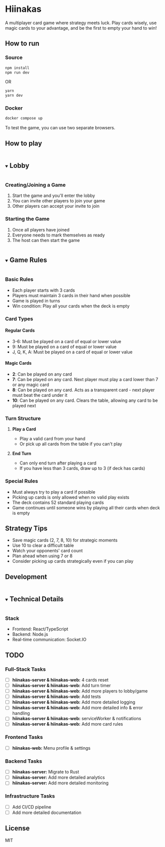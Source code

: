# Hiinakas

A multiplayer card game where strategy meets luck. Play cards wisely, use magic cards to your advantage, and be the first to empty your hand to win!

## How to run

### Source
```bash
npm install
npm run dev
```
OR
```bash
yarn
yarn dev
```

### Docker
```bash
docker compose up
```

To test the game, you can use two separate browsers.

## How to play

<details open>
<summary><h2 style="display:inline-block;">Lobby</h2></summary>

### Creating/Joining a Game
1. Start the game and you'll enter the lobby
2. You can invite other players to join your game
3. Other players can accept your invite to join

### Starting the Game
1. Once all players have joined
2. Everyone needs to mark themselves as ready
3. The host can then start the game

</details>

<details open>
<summary><h2 style="display:inline-block;">Game Rules</h2></summary>

### Basic Rules
- Each player starts with 3 cards
- Players must maintain 3 cards in their hand when possible
- Game is played in turns
- Win condition: Play all your cards when the deck is empty

### Card Types
#### Regular Cards
- 3-6: Must be played on a card of equal or lower value
- 9: Must be played on a card of equal or lower value
- J, Q, K, A: Must be played on a card of equal or lower value

#### Magic Cards
- **2**: Can be played on any card
- **7**: Can be played on any card. Next player must play a card lower than 7 or any magic card
- **8**: Can be played on any card. Acts as a transparent card - next player must beat the card under it
- **10**: Can be played on any card. Clears the table, allowing any card to be played next

### Turn Structure
1. **Play a Card**
   - Play a valid card from your hand
   - Or pick up all cards from the table if you can't play

2. **End Turn**
   - Can only end turn after playing a card
   - If you have less than 3 cards, draw up to 3 (if deck has cards)

### Special Rules
- Must always try to play a card if possible
- Picking up cards is only allowed when no valid play exists
- The deck contains 52 standard playing cards
- Game continues until someone wins by playing all their cards when deck is empty

</details>

## Strategy Tips
- Save magic cards (2, 7, 8, 10) for strategic moments
- Use 10 to clear a difficult table
- Watch your opponents' card count
- Plan ahead when using 7 or 8
- Consider picking up cards strategically even if you can play

## Development

<details open>
<summary><h2 style="display:inline-block;">Technical Details</h2></summary>

### Stack
- Frontend: React/TypeScript
- Backend: Node.js
- Real-time communication: Socket.IO

</details>

## TODO

### Full-Stack Tasks
- [ ] **hiinakas-server & hiinakas-web:** 4 cards reset
- [ ] **hiinakas-server & hiinakas-web:** Add turn timer
- [ ] **hiinakas-server & hiinakas-web:** Add more players to lobby/game
- [ ] **hiinakas-server & hiinakas-web:** Add tests
- [ ] **hiinakas-server & hiinakas-web:** Add more detailed logging
- [ ] **hiinakas-server & hiinakas-web:** Add more detailed info & error handling
- [ ] **hiinakas-server & hiinakas-web:** serviceWorker & notifications
- [ ] **hiinakas-server & hiinakas-web:** Add more card rules

### Frontend Tasks
- [ ] **hiinakas-web:** Menu profile & settings

### Backend Tasks
- [ ] **hiinakas-server:** Migrate to Rust
- [ ] **hiinakas-server:** Add more detailed analytics
- [ ] **hiinakas-server:** Add more detailed monitoring

### Infrastructure Tasks
- [ ] Add CI/CD pipeline
- [ ] Add more detailed documentation

## License
MIT
